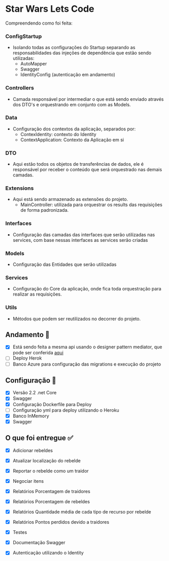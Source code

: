 # Star Wars Lets Code
Compreendendo como foi feita:

  ### ConfigStartup
  - Isolando todas as configurações do Startup separando as responsabilidades das injeções de dependência que estão sendo utilizadas:
    - AutoMapper
    - Swagger
    - IdentityConfig (autenticação em andamento)
  ### Controllers
  - Camada responsável por intermediar o que está sendo enviado através dos DTO's e orquestrando em conjunto com as Models.
  
  ### Data 
  - Configuração dos contextos da aplicação, separados por:
    - ContexIdentity: contexto do Identity
    - ContextApplication: Contexto da Aplicação em si
  ### DTO
  - Aqui estão todos os objetos de transferências de dados, ele é responsável por receber o conteúdo que será orquestrado nas demais camadas.
  ### Extensions 
  - Aqui está sendo armazenado as extensões do projeto.
    - MainController: utilizada para orquestrar os results das requisições de forma padronizada.
  ### Interfaces
  - Configuração das camadas das interfaces que serão utilizadas nas services, com base nessas interfaces as services serão criadas
  ### Models
  - Configuração das Entidades que serão utilizadas
  ### Services
  - Configuração do Core da aplicação, onde fica toda orquestração para realizar as requisições.
  ### Utils
  - Métodos que podem ser reutilizados no decorrer do projeto.
 
 
## Andamento 🧭 
- [x] Está sendo feita a mesma api usando o designer pattern mediator, que pode ser conferida  [aqui](https://github.com/Jaquelaurenti/LetsCodeMediator)
- [ ] Deploy Herok
- [ ] Banco Azure para configuração das migrations e execução do projeto
  
## Configuração 🔨

- [x] Versão 2.2 .net Core
- [x] Swagger
- [x] Configuração Dockerfile para Deploy 
- [ ] Configuração yml para deploy utilizando o Heroku
- [x] Banco InMemory
- [x] Swagger  

## O que foi entregue  ✅

- [x] Adicionar rebeldes
- [x] Atualizar localização do rebelde
- [x] Reportar o rebelde como um traidor
- [x] Negociar itens
- [x] Relatórios Porcentagem de traidores
- [x] Relatórios Porcentagem de rebeldes
- [x] Relatórios Quantidade média de cada tipo de recurso por rebelde
- [x] Relatórios Pontos perdidos devido a traidores
- [x] Testes
- [x] Documentação Swagger
- [x] Autenticação utilizando o Identity
  

